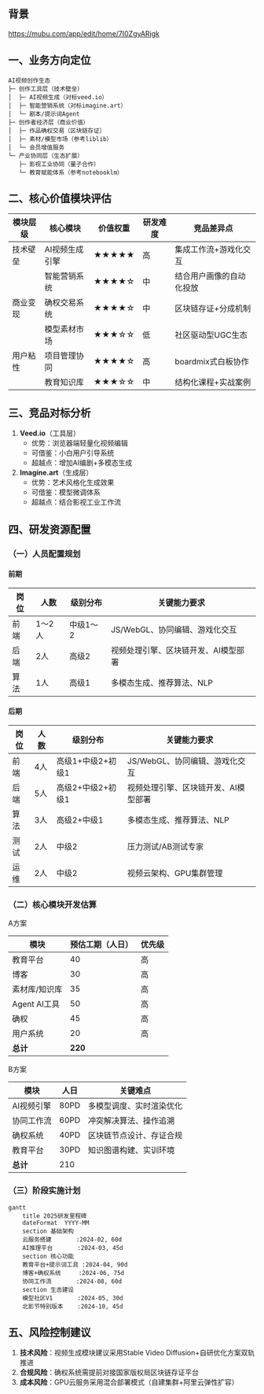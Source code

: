 ## 背景
https://mubu.com/app/edit/home/7I0ZgyARjgk

## 一、业务方向定位

```
AI视频创作生态
├─ 创作工具层（技术壁垒）
│  ├─ AI视频生成（对标veed.io）
│  ├─ 智能营销系统（对标imagine.art）
│  └─ 剧本/提示词Agent
├─ 创作者经济层（商业价值）
│  ├─ 作品确权交易（区块链存证）
│  ├─ 素材/模型市场（参考liblib）
│  └─ 会员增值服务
└─ 产业协同层（生态扩展）
   ├─ 影视工业协同（量子合作）
   └─ 教育赋能体系（参考notebooklm）
```
## 二、核心价值模块评估

| 模块层级 | 核心模块     | 价值权重  | 研发难度 | 竞品差异点         |
| ---- | -------- | ----- | ---- | ------------- |
| 技术壁垒 | AI视频生成引擎 | ★★★★★ | 高    | 集成工作流+游戏化交互   |
|      | 智能营销系统   | ★★★★☆ | 中    | 结合用户画像的自动化投放  |
| 商业变现 | 确权交易系统   | ★★★★☆ | 中    | 区块链存证+分成机制    |
|      | 模型素材市场   | ★★★☆☆ | 低    | 社区驱动型UGC生态    |
| 用户粘性 | 项目管理协同   | ★★★★☆ | 高    | boardmix式白板协作 |
|      | 教育知识库    | ★★★☆☆ | 中    | 结构化课程+实战案例    |
## 三、竞品对标分析

1. **Veed.io**（工具层）
    - 优势：浏览器端轻量化视频编辑
    - 可借鉴：小白用户引导系统
    - 超越点：增加AI编剧+多模态生成
2. **Imagine.art**（生成层）
    - 优势：艺术风格化生成效果
    - 可借鉴：模型微调体系
    - 超越点：结合影视工业工作流
## 四、研发资源配置

### （一）人员配置规划
#### 前期
| 岗位  | 人数   | 级别分布  | 关键能力要求              |
| --- | ---- | ----- | ------------------- |
| 前端  | 1～2人 | 中级1～2 | JS/WebGL、协同编辑、游戏化交互 |
| 后端  | 2人   | 高级2   | 视频处理引擎、区块链开发、AI模型部署 |
| 算法  | 1人   | 高级1   | 多模态生成、推荐算法、NLP      |
#### 后期

| 岗位  | 人数  | 级别分布        | 关键能力要求              |
| --- | --- | ----------- | ------------------- |
| 前端  | 4人  | 高级1+中级2+初级1 | JS/WebGL、协同编辑、游戏化交互 |
| 后端  | 5人  | 高级2+中级2+初级1 | 视频处理引擎、区块链开发、AI模型部署 |
| 算法  | 3人  | 高级2+中级1     | 多模态生成、推荐算法、NLP      |
| 测试  | 2人  | 中级2         | 压力测试/AB测试专家         |
| 运维  | 2人  | 中级2         | 视频云架构、GPU集群管理       |
### （二）核心模块开发估算
A方案

| 模块         | 预估工期（人日） | 优先级 |
| ---------- | -------- | --- |
| 教育平台       | 40       | 高   |
| 博客         | 30       | 高   |
| 素材库/知识库    | 35       | 高   |
| Agent AI工具 | 50       | 高   |
| 确权         | 45       | 高   |
| 用户系统       | 20       | 高   |
| **总计**     | **220**  |     |
B方案

| 模块     | 人日   | 关键难点         |
| ------ | ---- | ------------ |
| AI视频引擎 | 80PD | 多模型调度、实时渲染优化 |
| 协同工作流  | 60PD | 冲突解决算法、操作追溯  |
| 确权系统   | 40PD | 区块链节点设计、存证合规 |
| 教育平台   | 30PD | 知识图谱构建、实训环境  |
| **总计** | 210  |              |

### （三）阶段实施计划

```mermaid
gantt
    title 2025研发里程碑
    dateFormat  YYYY-MM
    section 基础架构
    云服务搭建       :2024-02, 60d
    AI推理平台       :2024-03, 45d
    section 核心功能
    教育平台+提示词工具 :2024-04, 90d
    博客+确权系统     :2024-06, 75d
    协同工作流       :2024-08, 60d
    section 生态建设
    模型社区V1       :2024-05, 30d
    北影节特别版本    :2024-10, 45d
```

## 五、风险控制建议

1. **技术风险**：视频生成模块建议采用Stable Video Diffusion+自研优化方案双轨推进
2. **合规风险**：确权系统需提前对接国家版权局区块链存证平台
3. **成本风险**：GPU云服务采用混合部署模式（自建集群+阿里云弹性扩容）

